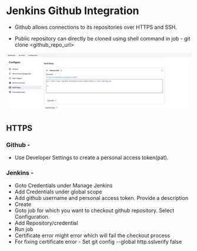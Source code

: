# Jenkins Github Integration

- Github allows connections to its repositories over HTTPS and SSH.

- Public repository can directly be cloned using shell command in job - git clone <github_repo_url>

![Git clone](../images/jenkins-git-clone.png)



## HTTPS

### Github - 
- Use Developer Settings to create a personal access token(pat).

### Jenkins - 
- Goto Credentials under Manage Jenkins
- Add Credentials under global scope
- Add github username and personal access token. Provide a description
- Create
- Goto job for which you want to checkout github repository. Select Configuration.
- Add Repository/credential 
- Run job
- Certificate error might error which will fail the checkout process
- For fixing certificate error - Set git config --global http.sslverify false


